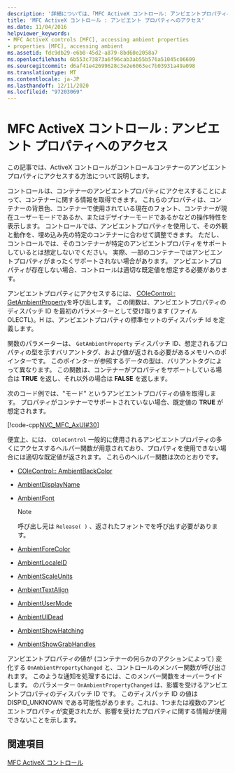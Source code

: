 ```yaml
---
description: '詳細については、「MFC ActiveX コントロール: アンビエントプロパティへのアクセス」を参照してください。'
title: 'MFC ActiveX コントロール : アンビエント プロパティへのアクセス'
ms.date: 11/04/2016
helpviewer_keywords:
- MFC ActiveX controls [MFC], accessing ambient properties
- properties [MFC], accessing ambient
ms.assetid: fdc9db29-e6b0-45d2-a879-8bd60e2058a7
ms.openlocfilehash: 6b553c73873a6f96cab3ab55b576a51045c06609
ms.sourcegitcommit: d6af41e42699628c3e2e6063ec7b03931a49a098
ms.translationtype: MT
ms.contentlocale: ja-JP
ms.lasthandoff: 12/11/2020
ms.locfileid: "97203069"
---
```

# <a name="mfc-activex-controls-accessing-ambient-properties"></a>MFC ActiveX コントロール : アンビエント プロパティへのアクセス

この記事では、ActiveX コントロールがコントロールコンテナーのアンビエントプロパティにアクセスする方法について説明します。

コントロールは、コンテナーのアンビエントプロパティにアクセスすることによって、コンテナーに関する情報を取得できます。 これらのプロパティは、コンテナーの背景色、コンテナーで使用されている現在のフォント、コンテナーが現在ユーザーモードであるか、またはデザイナーモードであるかなどの操作特性を表示します。 コントロールでは、アンビエントプロパティを使用して、その外観と動作を、埋め込み先の特定のコンテナーに合わせて調整できます。 ただし、コントロールでは、そのコンテナーが特定のアンビエントプロパティをサポートしているとは想定しないでください。 実際、一部のコンテナーではアンビエントプロパティがまったくサポートされない場合があります。 アンビエントプロパティが存在しない場合、コントロールは適切な既定値を想定する必要があります。

アンビエントプロパティにアクセスするには、 [COleControl:: GetAmbientProperty](reference/colecontrol-class.md#getambientproperty)を呼び出します。 この関数は、アンビエントプロパティのディスパッチ ID を最初のパラメーターとして受け取ります (ファイル OLECTL)。H は、アンビエントプロパティの標準セットのディスパッチ Id を定義します。

関数のパラメーターは、 `GetAmbientProperty` ディスパッチ ID、想定されるプロパティの型を示すバリアントタグ、および値が返される必要があるメモリへのポインターです。 このポインターが参照するデータの型は、バリアントタグによって異なります。 この関数は、コンテナーがプロパティをサポートしている場合は **TRUE** を返し、それ以外の場合は **FALSE** を返します。

次のコード例では、"モード" というアンビエントプロパティの値を取得します。 プロパティがコンテナーでサポートされていない場合、既定値の **TRUE** が想定されます。

[!code-cpp[NVC_MFC_AxUI#30](codesnippet/cpp/mfc-activex-controls-accessing-ambient-properties_1.cpp)]

便宜上、には、 `COleControl` 一般的に使用されるアンビエントプロパティの多くにアクセスするヘルパー関数が用意されており、プロパティを使用できない場合には適切な既定値が返されます。 これらのヘルパー関数は次のとおりです。

- [COleControl:: AmbientBackColor](reference/colecontrol-class.md#ambientbackcolor)

- [AmbientDisplayName](reference/colecontrol-class.md#ambientdisplayname)

- [AmbientFont](reference/colecontrol-class.md#ambientfont)

    > [!NOTE]
    >  呼び出し元は `Release( )` 、返されたフォントでを呼び出す必要があります。

- [AmbientForeColor](reference/colecontrol-class.md#ambientforecolor)

- [AmbientLocaleID](reference/colecontrol-class.md#ambientlocaleid)

- [AmbientScaleUnits](reference/colecontrol-class.md#ambientscaleunits)

- [AmbientTextAlign](reference/colecontrol-class.md#ambienttextalign)

- [AmbientUserMode](reference/colecontrol-class.md#ambientusermode)

- [AmbientUIDead](reference/colecontrol-class.md#ambientuidead)

- [AmbientShowHatching](reference/colecontrol-class.md#ambientshowhatching)

- [AmbientShowGrabHandles](reference/colecontrol-class.md#ambientshowgrabhandles)

アンビエントプロパティの値が (コンテナーの何らかのアクションによって) 変化する `OnAmbientPropertyChanged` と、コントロールのメンバー関数が呼び出されます。 このような通知を処理するには、このメンバー関数をオーバーライドします。 のパラメーター `OnAmbientPropertyChanged` は、影響を受けるアンビエントプロパティのディスパッチ ID です。 このディスパッチ ID の値は DISPID_UNKNOWN である可能性があります。これは、1つまたは複数のアンビエントプロパティが変更されたが、影響を受けたプロパティに関する情報が使用できないことを示します。

## <a name="see-also"></a>関連項目

[MFC ActiveX コントロール](mfc-activex-controls.md)
